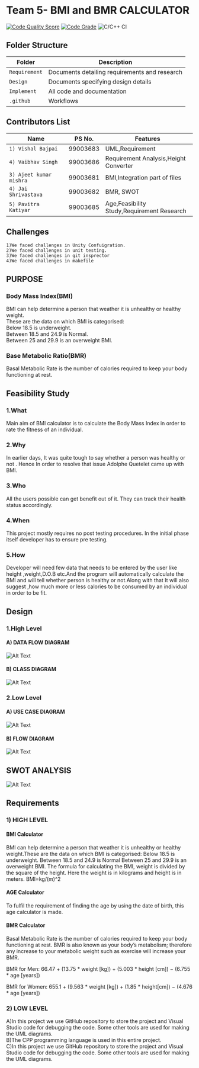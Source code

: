 # Team 5- BMI and BMR CALCULATOR

[![Code Quality Score](https://www.code-inspector.com/project/18985/score/svg)](https://frontend.code-inspector.com/public/project/18985/BMI/dashboard)
[![Code Grade](https://www.code-inspector.com/project/18985/status/svg)](https://frontend.code-inspector.com/public/project/18985/BMI/dashboard)
![C/C++ CI](https://github.com/VishalBajLtts/BMI/workflows/C/C++%20CI/badge.svg)

## Folder Structure
Folder             | Description
-------------------| -----------------------------------------
`Requirement`      | Documents detailing requirements and research
`Design`           | Documents specifying design details
`Implement`        | All code and documentation
`.github`          | Workflows 

## Contributors List

Name                             |   PS No.  |    Features    |       
---------------------------------|-----------|----------------|
`1) Vishal Bajpai`               | 99003683  | UML,Requirement|    
`4) Vaibhav Singh`               | 99003686  | Requirement Analysis,Height Converter|  
`3) Ajeet kumar mishra     `     | 99003681  | BMI,Integration part of files|        
`4) Jai Shrivastava`             | 99003682  | BMR, SWOT           | 
`5) Pavitra Katiyar`             | 99003685  | Age,Feasibility Study,Requirement Research |  

## Challenges

    1)We faced challenges in Unity Confuigration.
    2)We faced challenges in unit testing.
    3)We faced challenges in git insprector
    4)We faced challenges in makefile

## PURPOSE
### Body Mass Index(BMI)
BMI can help determine a person that weather it is unhealthy or healthy weight.</br>
These are the data on which BMI is categorised:</br>
Below 18.5 is underweight.</br>
Between 18.5 and 24.9 is Normal.</br>
Between 25 and 29.9 is an overweight BMI.</br>
### Base Metabolic Ratio(BMR)
Basal Metabolic Rate is the number of calories required to keep your body functioning at rest.

## **Feasibility Study**

### 1.What 
Main aim of BMI calculator is to calculate the Body Mass Index in order to rate the fitness of an individual.

### 2.Why 
In earlier days, It was quite tough to say whether a person was healthy or not . Hence In order to resolve that issue Adolphe Quetelet came up with BMI.

### 3.Who 
All the users possible can get benefit out of it. They can track their health status accordingly.

### 4.When 
This project mostly requires no post testing procedures. In the initial phase itself developer has to ensure pre testing.

### 5.How 
Developer will need few data that needs to be entered by the user like height ,weight,D.O.B etc.And the program will automatically calculate the BMI and will tell whether person is healthy or not.Along with that It will also suggest ,how much more or less calories to be consumed by an individual in order to be fit.

## Design
### 1.High Level
#### A) DATA FLOW DIAGRAM
![Alt Text](https://github.com/VishalBajLtts/BMI/blob/main/Design/High%20Level/DFD-1.png)<br />
#### B) CLASS DIAGRAM
![Alt Text](https://github.com/VishalBajLtts/BMI/blob/main/Design/High%20Level/CLASS.PNG)<br />
### 2.Low Level
#### A) USE CASE DIAGRAM
![Alt Text](https://github.com/VishalBajLtts/BMI/blob/main/Design/Low%20Level/UseCase-converted%20(1)-1.png)<br />
#### B) FLOW DIAGRAM
![Alt Text](https://github.com/VishalBajLtts/BMI/blob/main/Design/Low%20Level/Flow%20diagram.jpg)<br />

## SWOT ANALYSIS
![Alt Text](https://github.com/VishalBajLtts/BMI/blob/main/Requirement/SWOT_Analysis/SWOT.PNG)<br/>

## Requirements
### 1) HIGH LEVEL
#### BMI Calculator
   BMI can help determine a person that weather it is unhealthy or healthy weight.These are the data on which BMI is categorised:
   Below 18.5 is underweight.
   Between 18.5 and 24.9 is Normal
   Between 25 and 29.9 is an overweight BMI.
   The formula for calculating the BMI, weight is divided by the square of the height. Here the weight is in kilograms and height is in meters.
                                                        BMI=kg/(m)^2
 #### AGE Calculator                                                     
   To fulfil the requirement of finding the age by using the date of birth, this age calculator is made.
 #### BMR Calculator
   Basal Metabolic Rate is the number of calories required to keep your body functioning at rest. BMR is also known as your body’s metabolism; therefore any increase to your         metabolic weight such as exercise will increase your BMR.

   BMR for Men: 66.47 + (13.75 * weight [kg]) + (5.003 * height [cm]) − (6.755 * age [years])

   BMR for Women: 655.1 + (9.563 * weight [kg]) + (1.85 * height[cm]) − (4.676 * age [years])

### 2) LOW LEVEL
   A)In this project we use GitHub repository to store the project and Visual Studio code for debugging the code.
   Some other tools are used for making the UML diagrams.<BR/>
   B)The CPP programming language is used in this entire project.<BR/>
   C)In this project we use GitHub repository to store the project and Visual Studio code for debugging the code.
     Some other tools are used for making the UML diagrams.




